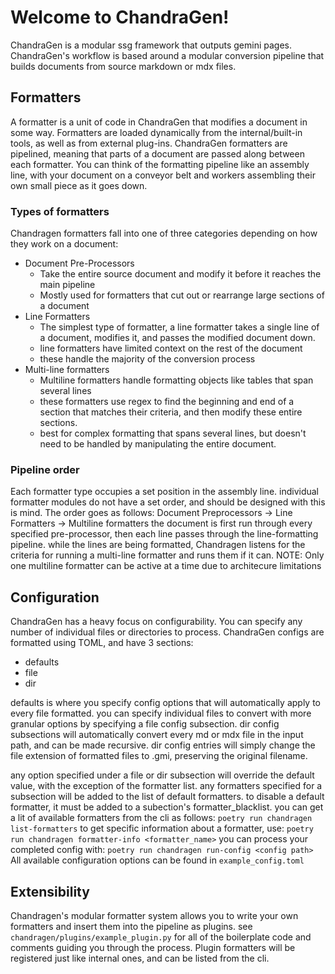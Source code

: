 # Welcome to ChandraGen!
ChandraGen is a modular ssg framework that outputs gemini pages.
ChandraGen's workflow is based around a modular conversion pipeline that builds documents from source markdown or mdx files.

## Formatters
A formatter is a unit of code in ChandraGen that modifies a document in some way. Formatters are loaded dynamically from the internal/built-in tools, as well as from external plug-ins.
ChandraGen formatters are pipelined, meaning that parts of a document are passed along between each formatter.
You can think of the formatting pipeline like an assembly line, with your document on a conveyor belt and workers assembling their own small piece as it goes down.
### Types of formatters
Chandragen formatters fall into one of three categories depending on how they work on a document:
- Document Pre-Processors
  - Take the entire source document and modify it before it reaches the main pipeline
  - Mostly used for formatters that cut out or rearrange large sections of a document
- Line Formatters
  - The simplest type of formatter, a line formatter takes a single line of a document, modifies it, and passes the modified document down.
  - line formatters have limited context on the rest of the document
  - these handle the majority of the conversion process
- Multi-line formatters
  - Multiline formatters handle formatting objects like tables that span several lines
  - these formatters use regex to find the beginning and end of a section that matches their criteria, and then modify these entire sections.
  - best for complex formatting that spans several lines, but doesn't need to be handled by manipulating the entire document.

### Pipeline order
Each formatter type occupies a set position in the assembly line.
individual formatter modules do not have a set order, and should be designed with this is mind.
The order goes as follows:
Document Preprocessors -> Line Formatters -> Multiline formatters
the document is first run through every specified pre-processor,
then each line passes through the line-formatting pipeline.
while the lines are being formatted, Chandragen listens for the criteria for running a multi-line formatter and runs them if it can.
NOTE: Only one multiline formatter can be active at a time due to architecure limitations

## Configuration
ChandraGen has a heavy focus on configurability. You can specify any number of individual files or directories to process.
ChandraGen configs are formatted using TOML, and have 3 sections:
- defaults
- file
- dir

defaults is where you specify config options that will automatically apply to every file formatted.
you can specify individual files to convert with more granular options by specifying a file config subsection.
dir config subsections will automatically convert every md or mdx file in the input path, and can be made recursive.
dir config entries will simply change the file extension of formatted files to .gmi, preserving the original filename.

any option specified under a file or dir subsection will override the default value, with the exception of the formatter list.
any formatters specified for a subsection will be added to the list of default formatters. to disable a default formatter, it must be added to a subection's formatter_blacklist.
you can get a lit of available formatters from the cli as follows:
`poetry run chandragen list-formatters`
to get specific information about a formatter, use:
`poetry run chandragen formatter-info <formatter_name>`
you can process your completed config with:
`poetry run chandragen run-config <config path>`
All available configuration options can be found in `example_config.toml`

## Extensibility
Chandragen's modular formatter system allows you to write your own formatters and insert them into the pipeline as plugins.
see `chandragen/plugins/example_plugin.py` for all of the boilerplate code and comments guiding you through the process.
Plugin formatters will be registered just like internal ones, and can be listed from the cli.